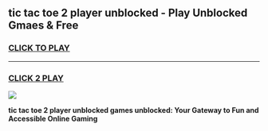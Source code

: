 
## tic tac toe 2 player unblocked - Play Unblocked Gmaes & Free
<h3>
<a href="https://news.freeplayer.one?title=tic_tac_toe_2_player_unblocked&ref=16F">CLICK TO PLAY</a></h3>
<hr>

<h3>
<a href="https://news.freeplayer.one?title=tic_tac_toe_2_player_unblocked&ref=16F">CLICK 2 PLAY</a>
  
</h3>

<a href="https://news.freeplayer.one?title=tic_tac_toe_2_player_unblocked&ref=16F/"><img src="https://clearcache.store/games.png"></a>


**tic tac toe 2 player unblocked games unblocked: Your Gateway to Fun and Accessible Online Gaming**
